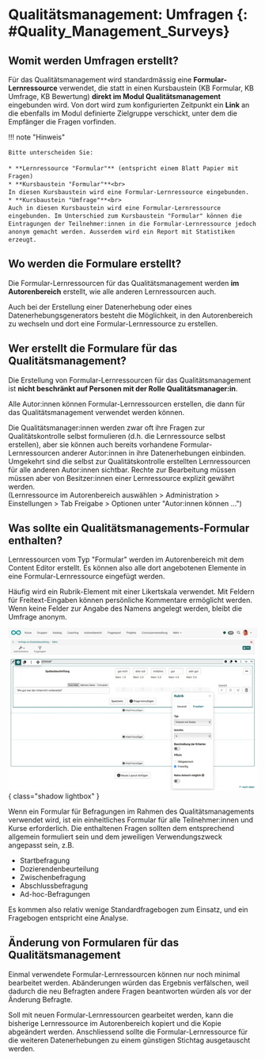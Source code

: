 # Qualitätsmanagement: Umfragen {: #Quality_Management_Surveys}


## Womit werden Umfragen erstellt? 

Für das Qualitätsmanagement wird standardmässig eine **Formular-Lernressource** verwendet, die statt in einen Kursbaustein (KB Formular, KB Umfrage, KB Bewertung) **direkt im Modul Qualitätsmanagement** eingebunden wird. Von dort wird zum konfigurierten Zeitpunkt ein **Link** an die ebenfalls im Modul definierte Zielgruppe verschickt, unter dem die Empfänger die Fragen vorfinden.


!!! note "Hinweis"

    Bitte unterscheiden Sie:

    * **Lernressource "Formular"** (entspricht einem Blatt Papier mit Fragen)
    * **Kursbaustein "Formular"**<br>
    In diesen Kursbaustein wird eine Formular-Lernressource eingebunden. 
    * **Kursbaustein "Umfrage"**<br>
    Auch in diesen Kursbaustein wird eine Formular-Lernressource eingebunden. Im Unterschied zum Kursbaustein "Formular" können die Eintragungen der Teilnehmer:innen in die Formular-Lernressource jedoch anonym gemacht werden. Ausserdem wird ein Report mit Statistiken erzeugt.



## Wo werden die Formulare erstellt?

Die Formular-Lernressourcen für das Qualitätsmanagement werden **im Autorenbereich** erstellt, wie alle anderen Lernressourcen auch.

Auch bei der Erstellung einer Datenerhebung oder eines Datenerhebungsgenerators besteht die Möglichkeit, in den Autorenbereich zu wechseln und dort eine Formular-Lernressource zu erstellen. 



## Wer erstellt die Formulare für das Qualitätsmanagement?

Die Erstellung von Formular-Lernressourcen für das Qualitätsmanagement ist **nicht beschränkt auf Personen mit der Rolle Qualitätsmanager:in**.

Alle Autor:innen können Formular-Lernressourcen erstellen, die dann für das Qualitätsmanagement verwendet werden können.

Die Qualitätsmanager:innen werden zwar oft ihre Fragen zur Qualitätskontrolle selbst formulieren (d.h. die Lernressource selbst erstellen), aber sie können auch bereits vorhandene Formular-Lernressourcen anderer Autor:innen in ihre Datenerhebungen einbinden.<br>
Umgekehrt sind die selbst zur Qualitätskontrolle erstellten Lernressourcen für alle anderen Autor:innen sichtbar. Rechte zur Bearbeitung müssen müssen aber von Besitzer:innen einer Lernressource explizit gewährt werden.<br> 
(Lernressource im Autorenbereich auswählen > Administration > Einstellungen > Tab Freigabe > Optionen unter "Autor:innen können ...") 


## Was sollte ein Qualitätsmanagements-Formular enthalten?

Lernressourcen vom Typ "Formular" werden im Autorenbereich mit dem Content Editor erstellt. Es können also alle dort angebotenen Elemente in eine Formular-Lernressource eingefügt werden.

Häufig wird ein Rubrik-Element mit einer Likertskala verwendet. Mit Feldern für Freitext-Eingaben können persönliche Kommentare ermöglicht werden. Wenn keine Felder zur Angabe des Namens angelegt werden, bleibt die Umfrage anonym.

![quality_management_rubric_v1_de.png](assets/quality_management_rubric_v1_de.png){ class="shadow lightbox" }

Wenn ein Formular für Befragungen im Rahmen des Qualitätsmanagements verwendet wird, ist ein einheitliches Formular für alle Teilnehmer:innen und Kurse erforderlich. Die enthaltenen Fragen sollten dem entsprechend allgemein formuliert sein und dem jeweiligen Verwendungszweck angepasst sein, z.B.

* Startbefragung
* Dozierendenbeurteilung
* Zwischenbefragung
* Abschlussbefragung
* Ad-hoc-Befragungen

Es kommen also relativ wenige Standardfragebogen zum Einsatz, und ein Fragebogen entspricht eine Analyse.


## Änderung von Formularen für das Qualitätsmanagement

Einmal verwendete Formular-Lernressourcen können nur noch minimal bearbeitet werden. Abänderungen würden das Ergebnis verfälschen, weil dadurch die neu Befragten andere Fragen beantworten würden als vor der Änderung Befragte. 

Soll mit neuen Formular-Lernressourcen gearbeitet werden, kann die bisherige Lernressource im Autorenbereich kopiert und die Kopie abgeändert werden. Anschliessend sollte die Formular-Lernressource für die weiteren Datenerhebungen zu einem günstigen Stichtag ausgetauscht werden.
